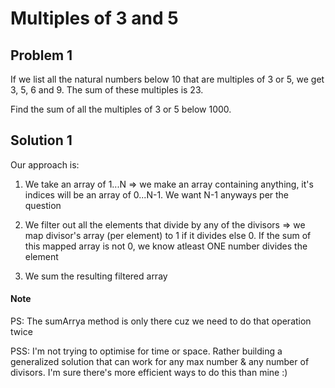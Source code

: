 # Multiples of 3 and 5

## Problem 1

If we list all the natural numbers below 10 that are multiples of 3 or 5, we get 3, 5, 6 and 9. The sum of these multiples is 23.

Find the sum of all the multiples of 3 or 5 below 1000.

## Solution 1

Our approach is: 
1. We take an array of 1...N => we make an array containing anything, it's indices will be an array of 0...N-1. We want N-1 anyways per the question

2. We filter out all the elements that divide by any of the divisors => we map divisor's array (per element) to 1 if it divides else 0. If the sum of this mapped array is not 0, we know atleast ONE number divides the element

3. We sum the resulting filtered array

#### Note
PS: The sumArrya method is only there cuz we need to do that operation twice

PSS: I'm not trying to optimise for time or space. Rather building a generalized solution that can work for any max number & any number of divisors. I'm sure there's more efficient ways to do this than mine :)